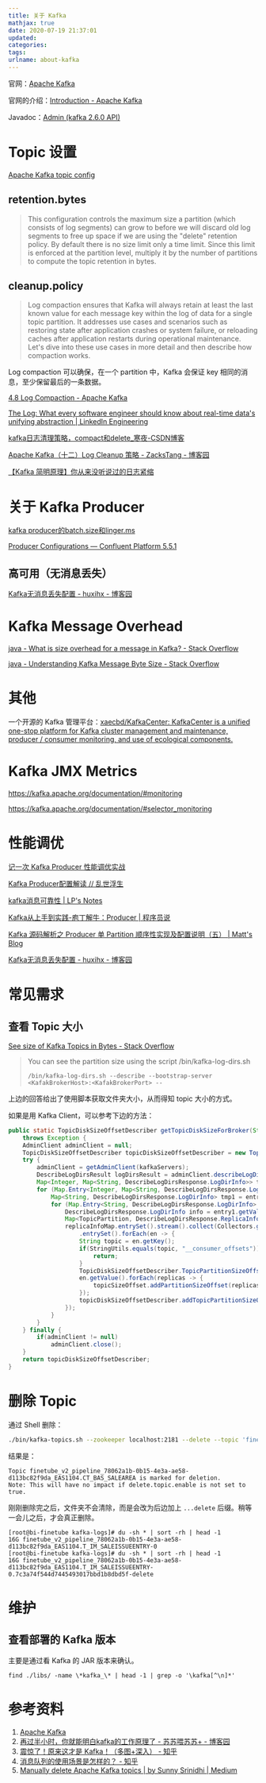 ```yaml
---
title: 关于 Kafka
mathjax: true
date: 2020-07-19 21:37:01
updated:
categories:
tags:
urlname: about-kafka
---
```




<!-- more -->

官网：[Apache Kafka](https://kafka.apache.org/)



官网的介绍：[Introduction - Apache Kafka](https://kafka.apache.org/intro)

Javadoc：[Admin (kafka 2.6.0 API)](http://kafka.apache.org/26/javadoc/index.html?org/apache/kafka/clients/admin/Admin.html)



# Topic 设置

[Apache Kafka topic config](http://kafka.apache.org/documentation.html#topicconfigs)



## retention.bytes

> This configuration controls the maximum size a partition (which consists of log segments) can grow to before we will discard old log segments to free up space if we are using the "delete" retention policy. By default there is no size limit only a time limit. Since this limit is enforced at the partition level, multiply it by the number of partitions to compute the topic retention in bytes.



## cleanup.policy

> Log compaction ensures that Kafka will always retain at least the last known value for each message key within the log of data for a single topic partition. It addresses use cases and scenarios such as restoring state after application crashes or system failure, or reloading caches after application restarts during operational maintenance. Let's dive into these use cases in more detail and then describe how compaction works.

Log compaction 可以确保，在一个 partition 中，Kafka 会保证 key 相同的消息，至少保留最后的一条数据。





[4.8 Log Compaction - Apache Kafka](https://kafka.apache.org/documentation/#compaction)

[The Log: What every software engineer should know about real-time data's unifying abstraction | LinkedIn Engineering](https://engineering.linkedin.com/distributed-systems/log-what-every-software-engineer-should-know-about-real-time-datas-unifying)



[kafka日志清理策略，compact和delete_寒夜-CSDN博客](https://blog.csdn.net/u013200380/article/details/106453013)

[Apache Kafka（十二）Log Cleanup 策略 - ZacksTang - 博客园](https://www.cnblogs.com/zackstang/p/11638127.html)

[【Kafka 简明原理】你从来没听说过的日志紧缩](https://juejin.cn/post/6844904003868835853)







# 关于 Kafka Producer

[kafka producer的batch.size和linger.ms](https://www.cnblogs.com/set-cookie/p/8902340.html)

[Producer Configurations — Confluent Platform 5.5.1](https://docs.confluent.io/current/installation/configuration/producer-configs.html)



## 高可用（无消息丢失）

[Kafka无消息丢失配置 - huxihx - 博客园](https://www.cnblogs.com/huxi2b/p/6056364.html)



# Kafka Message Overhead

[java - What is size overhead for a message in Kafka? - Stack Overflow](https://stackoverflow.com/questions/57472830/what-is-size-overhead-for-a-message-in-kafka)

[java - Understanding Kafka Message Byte Size - Stack Overflow](https://stackoverflow.com/questions/56675681/understanding-kafka-message-byte-size)



# 其他

一个开源的 Kafka 管理平台：[xaecbd/KafkaCenter: KafkaCenter is a unified one-stop platform for Kafka cluster management and maintenance, producer / consumer monitoring, and use of ecological components.](https://github.com/xaecbd/KafkaCenter)





# Kafka JMX Metrics

https://kafka.apache.org/documentation/#monitoring

https://kafka.apache.org/documentation/#selector_monitoring





# 性能调优

[记一次 Kafka Producer 性能调优实战](http://objcoding.com/2020/09/18/kafka-producer-performance-optimization/)

[Kafka Producer配置解读 // 乱世浮生](https://atbug.com/kafka-producer-config/#lingerms)

[kafka消息可靠性 | LP's Notes](http://www.lpnote.com/2017/01/15/reliability-of-kafka-message/)

[Kafka从上手到实践-庖丁解牛：Producer | 程序员说](https://www.devtalking.com/articles/kafka-practice-4/)

[Kafka 源码解析之 Producer 单 Partition 顺序性实现及配置说明（五） | Matt's Blog](https://matt33.com/2017/09/10/produccer-end/)

[Kafka无消息丢失配置 - huxihx - 博客园](https://www.cnblogs.com/huxi2b/p/6056364.html)







# 常见需求

## 查看 Topic 大小

[See size of Kafka Topics in Bytes - Stack Overflow](https://stackoverflow.com/questions/43473670/see-size-of-kafka-topics-in-bytes)

> You can see the partition size using the script /bin/kafka-log-dirs.sh
>
> ```
> /bin/kafka-log-dirs.sh --describe --bootstrap-server <KafakBrokerHost>:<KafakBrokerPort> --
> ```

上边的回答给出了使用脚本获取文件夹大小，从而得知 topic 大小的方式。



如果是用 Kafka Client，可以参考下边的方法：



```java
public static TopicDiskSizeOffsetDescriber getTopicDiskSizeForBroker(String kafkaServers, int brokerID)
    throws Exception {
    AdminClient adminClient = null;
    TopicDiskSizeOffsetDescriber topicDiskSizeOffsetDescriber = new TopicDiskSizeOffsetDescriber();
    try {
        adminClient = getAdminClient(kafkaServers);
        DescribeLogDirsResult logDirsResult = adminClient.describeLogDirs(Collections.singletonList(brokerID));
        Map<Integer, Map<String, DescribeLogDirsResponse.LogDirInfo>> tmp = logDirsResult.all().get(10, TimeUnit.SECONDS);
        for (Map.Entry<Integer, Map<String, DescribeLogDirsResponse.LogDirInfo>> entry : tmp.entrySet()) {
            Map<String, DescribeLogDirsResponse.LogDirInfo> tmp1 = entry.getValue();
            for (Map.Entry<String, DescribeLogDirsResponse.LogDirInfo> entry1 : tmp1.entrySet()) {
                DescribeLogDirsResponse.LogDirInfo info = entry1.getValue();
                Map<TopicPartition, DescribeLogDirsResponse.ReplicaInfo> replicaInfoMap = info.replicaInfos;
                replicaInfoMap.entrySet().stream().collect(Collectors.groupingBy(e -> e.getKey().topic(), LinkedHashMap::new, Collectors.toList()))
                    .entrySet().forEach(en -> {
                    String topic = en.getKey();
                    if(StringUtils.equals(topic, "__consumer_offsets")) {
                        return;
                    }
                    TopicDiskSizeOffsetDescriber.TopicPartitionSizeOffset topicSizeOffset = new TopicDiskSizeOffsetDescriber.TopicPartitionSizeOffset(topic);
                    en.getValue().forEach(replicas -> {
                        topicSizeOffset.addPartitionSizeOffset(replicas.getKey().partition(), replicas.getValue().size, replicas.getValue().offsetLag);
                    });
                    topicDiskSizeOffsetDescriber.addTopicPartitionSizeOffset(topicSizeOffset);
                });
            }
        }
    } finally {
        if(adminClient != null)
            adminClient.close();
    }
    return topicDiskSizeOffsetDescriber;
}
```







# 删除 Topic



通过 Shell 删除：

```sh
./bin/kafka-topics.sh --zookeeper localhost:2181 --delete --topic 'finetube_v2_pipeline_78062a1b-0b15-4e3a-ae58-d113bc82f9da.*'
```

结果是：

```
Topic finetube_v2_pipeline_78062a1b-0b15-4e3a-ae58-d113bc82f9da_EAS1104.CT_BAS_SALEAREA is marked for deletion.
Note: This will have no impact if delete.topic.enable is not set to true.
```



刚刚删除完之后，文件夹不会清除，而是会改为后边加上 `...delete` 后缀。稍等一会儿之后，才会真正删除。

```
[root@bi-finetube kafka-logs]# du -sh * | sort -rh | head -1
16G	finetube_v2_pipeline_78062a1b-0b15-4e3a-ae58-d113bc82f9da_EAS1104.T_IM_SALEISSUEENTRY-0
[root@bi-finetube kafka-logs]# du -sh * | sort -rh | head -1
16G	finetube_v2_pipeline_78062a1b-0b15-4e3a-ae58-d113bc82f9da_EAS1104.T_IM_SALEISSUEENTRY-0.7c3a74f544d7445493017bbd1b8dbd5f-delete
```





# 维护

## 查看部署的 Kafka 版本

主要是通过看 Kafka 的 JAR 版本来确认。

```
find ./libs/ -name \*kafka_\* | head -1 | grep -o '\kafka[^\n]*'
```





# 参考资料

1. [Apache Kafka](https://kafka.apache.org/)
2. [再过半小时，你就能明白kafka的工作原理了 - 苏苏喂苏苏+ - 博客园](https://www.cnblogs.com/sujing/p/10960832.html)
3. [震惊了！原来这才是 Kafka！（多图+深入） - 知乎](https://zhuanlan.zhihu.com/p/158936520)
4. [消息队列的使用场景是怎样的？ - 知乎](https://www.zhihu.com/question/34243607)
5. [Manually delete Apache Kafka topics | by Sunny Srinidhi | Medium](https://contactsunny.medium.com/manually-delete-apache-kafka-topics-424c7e016ff3)